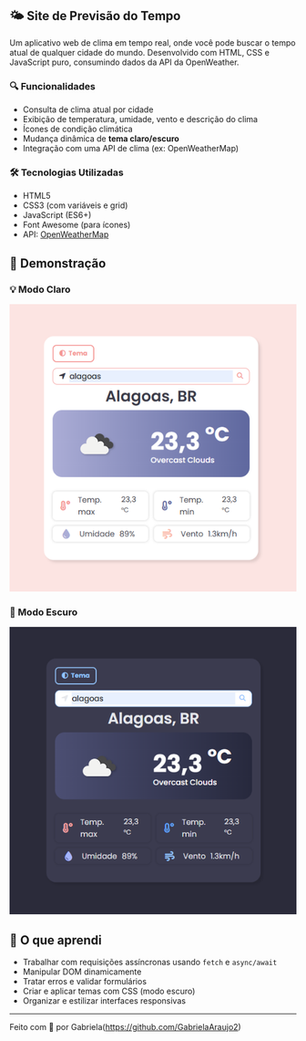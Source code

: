 ## 🌤️ Site de Previsão do Tempo

Um aplicativo web de clima em tempo real, onde você pode buscar o tempo atual de qualquer cidade do mundo. Desenvolvido com HTML, CSS e JavaScript puro, consumindo dados da API da OpenWeather.

### 🔍 Funcionalidades

- Consulta de clima atual por cidade
- Exibição de temperatura, umidade, vento e descrição do clima
- Ícones de condição climática
- Mudança dinâmica de **tema claro/escuro**
- Integração com uma API de clima (ex: OpenWeatherMap)

### 🛠️ Tecnologias Utilizadas

- HTML5
- CSS3 (com variáveis e grid)
- JavaScript (ES6+)
- Font Awesome (para ícones)
- API: [OpenWeatherMap](https://openweathermap.org/)

## 📸 Demonstração

### 💡 Modo Claro
![Modo Claro](img/demo-light.png)

### 🌙 Modo Escuro
![Modo Escuro](img/demo-dark.png)

## 🧠 O que aprendi

- Trabalhar com requisições assíncronas usando `fetch` e `async/await`
- Manipular DOM dinamicamente
- Tratar erros e validar formulários
- Criar e aplicar temas com CSS (modo escuro)
- Organizar e estilizar interfaces responsivas

---

Feito com 💙 por Gabriela(https://github.com/GabrielaAraujo2)
